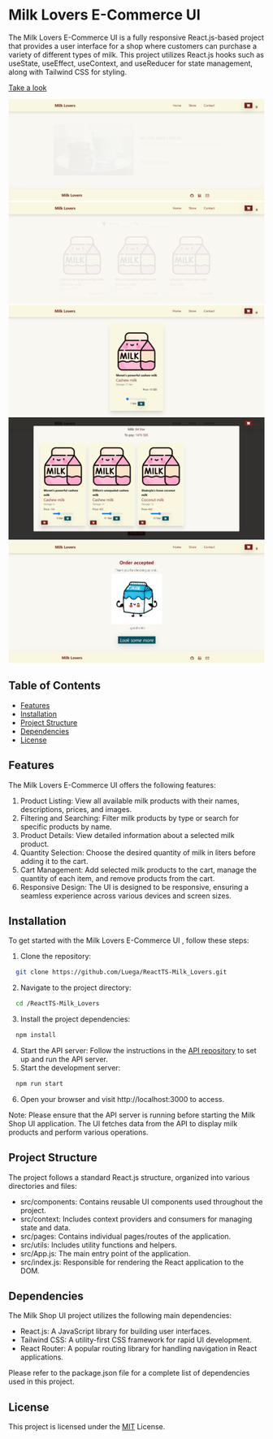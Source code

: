# Milk Lovers E-Commerce UI

The Milk Lovers E-Commerce UI is a fully responsive React.js-based project that provides a user interface for a shop where customers can purchase a variety of different types of milk. This project utilizes React.js hooks such as useState, useEffect, useContext, and useReducer for state management, along with Tailwind CSS for styling.

[Take a look]()

![My Image](screenshot/screenshot1.png)
![My Image](screenshot/screenshot2.png)
![My Image](screenshot/screenshot3.png)
![My Image](screenshot/screenshot4.png)
![My Image](screenshot/screenshot5.png)

## Table of Contents

- [Features](#Features)
- [Installation](#Installation)
- [Project Structure](#ProjectStructure)
- [Dependencies](#Dependencies)
- [License](#license)

## Features

The Milk Lovers E-Commerce UI offers the following features:

1. Product Listing: View all available milk products with their names, descriptions, prices, and images.
2. Filtering and Searching: Filter milk products by type or search for specific products by name.
3. Product Details: View detailed information about a selected milk product.
4. Quantity Selection: Choose the desired quantity of milk in liters before adding it to the cart.
5. Cart Management: Add selected milk products to the cart, manage the quantity of each item, and remove products from the cart.
6. Responsive Design: The UI is designed to be responsive, ensuring a seamless experience across various devices and screen sizes.

## Installation

To get started with the Milk Lovers E-Commerce UI , follow these steps:

1. Clone the repository:

```bash
  git clone https://github.com/Luega/ReactTS-Milk_Lovers.git
```

2. Navigate to the project directory:

```bash
  cd /ReactTS-Milk_Lovers
```

3. Install the project dependencies:

```bash
  npm install
```

4. Start the API server: Follow the instructions in the [API repository](https://github.com/Luega/ExpressTS-Milk_Lovers.git) to set up and run the API server.
5. Start the development server:

```bash
  npm run start
```

6. Open your browser and visit http://localhost:3000 to access.

Note: Please ensure that the API server is running before starting the Milk Shop UI application. The UI fetches data from the API to display milk products and perform various operations.

## Project Structure

The project follows a standard React.js structure, organized into various directories and files:

- src/components: Contains reusable UI components used throughout the project.
- src/context: Includes context providers and consumers for managing state and data.
- src/pages: Contains individual pages/routes of the application.
- src/utils: Includes utility functions and helpers.
- src/App.js: The main entry point of the application.
- src/index.js: Responsible for rendering the React application to the DOM.

## Dependencies

The Milk Shop UI project utilizes the following main dependencies:

- React.js: A JavaScript library for building user interfaces.
- Tailwind CSS: A utility-first CSS framework for rapid UI development.
- React Router: A popular routing library for handling navigation in React applications.

Please refer to the package.json file for a complete list of dependencies used in this project.

## License

This project is licensed under the [MIT](https://choosealicense.com/licenses/mit/) License.
